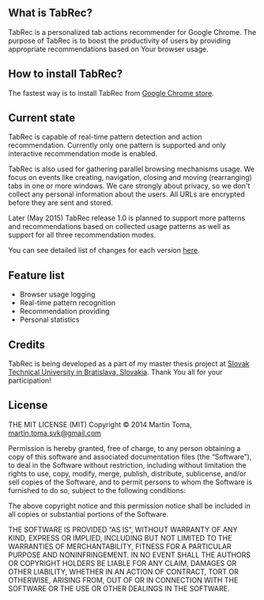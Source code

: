 What is TabRec?
---
TabRec is a personalized tab actions recommender for Google Chrome. The purpose of TabRec is to boost the productivity
of users by providing appropriate recommendations based on Your browser usage.

How to install TabRec?
---
The fastest way is to install TabRec from [Google Chrome store](http://tabber.fiit.stuba.sk:9292).

Current state
---
TabRec is capable of real-time pattern detection and action recommendation. Currently only one pattern
is supported and only interactive recommendation mode is enabled.

TabRec is also used for gathering parallel browsing mechanisms usage.
We focus on events like creating, navigation, closing and moving (rearranging) tabs in one or more windows.
We care strongly about privacy, so we don't collect any personal information about the users.
All URLs are encrypted before they are sent and stored.

Later (May 2015) TabRec release 1.0 is planned to support more patterns and recommendations based on collected
usage patterns as well as support for all three recommendation modes.

You can see detailed list of changes for each version [here](CHANGELOG.md).

Feature list
---

* Browser usage logging
* Real-time pattern recognition
* Recommendation providing
* Personal statistics

Credits
---
TabRec is being developed as a part of my master thesis project at
[Slovak Technical University in Bratislava, Slovakia](http://www.fiit.stuba.sk). Thank You all for your participation!

License
--

THE MIT LICENSE (MIT) Copyright © 2014 Martin Toma, martin.toma.svk@gmail.com

Permission is hereby granted, free of charge, to any person obtaining a copy of this software and associated documentation files (the “Software”), to deal in the Software without restriction, including without limitation the rights to use, copy, modify, merge, publish, distribute, sublicense, and/or sell copies of the Software, and to permit persons to whom the Software is furnished to do so, subject to the following conditions:

The above copyright notice and this permission notice shall be included in all copies or substantial portions of the Software.

THE SOFTWARE IS PROVIDED “AS IS”, WITHOUT WARRANTY OF ANY KIND, EXPRESS OR IMPLIED, INCLUDING BUT NOT LIMITED TO THE WARRANTIES OF MERCHANTABILITY, FITNESS FOR A PARTICULAR PURPOSE AND NONINFRINGEMENT. IN NO EVENT SHALL THE AUTHORS OR COPYRIGHT HOLDERS BE LIABLE FOR ANY CLAIM, DAMAGES OR OTHER LIABILITY, WHETHER IN AN ACTION OF CONTRACT, TORT OR OTHERWISE, ARISING FROM, OUT OF OR IN CONNECTION WITH THE SOFTWARE OR THE USE OR OTHER DEALINGS IN THE SOFTWARE.

